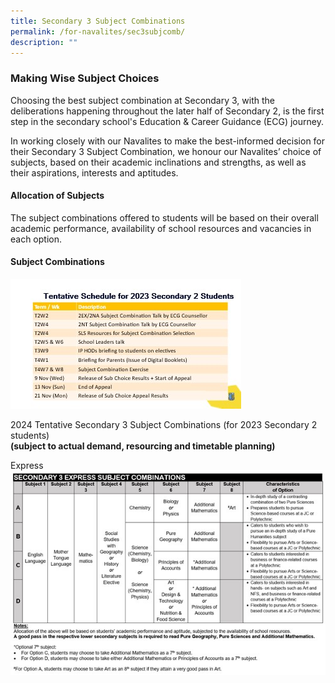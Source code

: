 ```yaml
---
title: Secondary 3 Subject Combinations
permalink: /for-navalites/sec3subjcomb/
description: ""
---
```

### Making Wise Subject Choices

Choosing the best subject combination at Secondary 3, with the deliberations happening throughout the later half of Secondary 2, is the first step in the secondary school's Education & Career Guidance (ECG) journey. 

In working closely with our Navalites to make the best-informed decision for their Secondary 3 Subject Combination, we honour our Navalites’ choice of subjects, based on their academic inclinations and strengths, as well as their aspirations, interests and aptitudes.

#### Allocation of Subjects
The subject combinations offered to students will be based on their overall academic performance, availability of school resources and vacancies in each option. 

#### Subject Combinations
![](/images/Su%20combi/Picture1.jpg)

         
2024 Tentative Secondary 3 Subject Combinations (for 2023 Secondary 2 students)  
**(subject to actual demand, resourcing and timetable planning)**

Express
![](/images/Picture5.jpg)